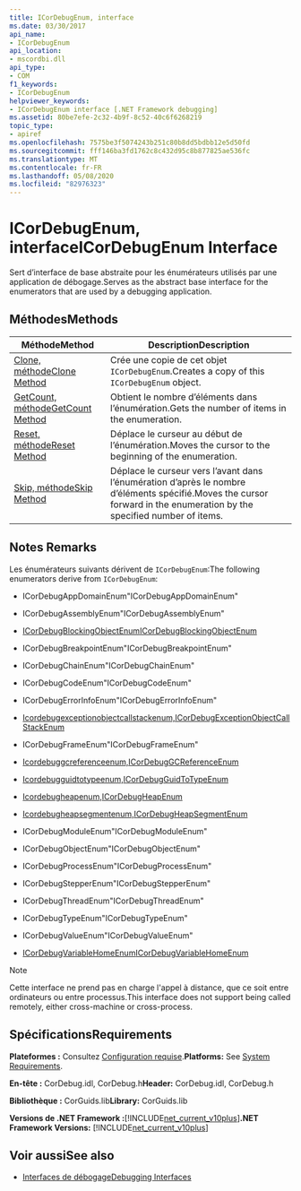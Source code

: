 ```yaml
---
title: ICorDebugEnum, interface
ms.date: 03/30/2017
api_name:
- ICorDebugEnum
api_location:
- mscordbi.dll
api_type:
- COM
f1_keywords:
- ICorDebugEnum
helpviewer_keywords:
- ICorDebugEnum interface [.NET Framework debugging]
ms.assetid: 80be7efe-2c32-4b9f-8c52-40c6f6268219
topic_type:
- apiref
ms.openlocfilehash: 7575be3f5074243b251c80b8dd5bdbb12e5d50fd
ms.sourcegitcommit: fff146ba3fd1762c8c432d95c8b877825ae536fc
ms.translationtype: MT
ms.contentlocale: fr-FR
ms.lasthandoff: 05/08/2020
ms.locfileid: "82976323"
---
```

# <a name="icordebugenum-interface"></a><span data-ttu-id="f7ce8-102">ICorDebugEnum, interface</span><span class="sxs-lookup"><span data-stu-id="f7ce8-102">ICorDebugEnum Interface</span></span>

<span data-ttu-id="f7ce8-103">Sert d’interface de base abstraite pour les énumérateurs utilisés par une application de débogage.</span><span class="sxs-lookup"><span data-stu-id="f7ce8-103">Serves as the abstract base interface for the enumerators that are used by a debugging application.</span></span>  
  
## <a name="methods"></a><span data-ttu-id="f7ce8-104">Méthodes</span><span class="sxs-lookup"><span data-stu-id="f7ce8-104">Methods</span></span>  
  
|<span data-ttu-id="f7ce8-105">Méthode</span><span class="sxs-lookup"><span data-stu-id="f7ce8-105">Method</span></span>|<span data-ttu-id="f7ce8-106">Description</span><span class="sxs-lookup"><span data-stu-id="f7ce8-106">Description</span></span>|  
|------------|-----------------|  
|[<span data-ttu-id="f7ce8-107">Clone, méthode</span><span class="sxs-lookup"><span data-stu-id="f7ce8-107">Clone Method</span></span>](icordebugenum-clone-method.md)|<span data-ttu-id="f7ce8-108">Crée une copie de cet objet `ICorDebugEnum`.</span><span class="sxs-lookup"><span data-stu-id="f7ce8-108">Creates a copy of this `ICorDebugEnum` object.</span></span>|  
|[<span data-ttu-id="f7ce8-109">GetCount, méthode</span><span class="sxs-lookup"><span data-stu-id="f7ce8-109">GetCount Method</span></span>](icordebugenum-getcount-method.md)|<span data-ttu-id="f7ce8-110">Obtient le nombre d’éléments dans l’énumération.</span><span class="sxs-lookup"><span data-stu-id="f7ce8-110">Gets the number of items in the enumeration.</span></span>|  
|[<span data-ttu-id="f7ce8-111">Reset, méthode</span><span class="sxs-lookup"><span data-stu-id="f7ce8-111">Reset Method</span></span>](icordebugenum-reset-method.md)|<span data-ttu-id="f7ce8-112">Déplace le curseur au début de l’énumération.</span><span class="sxs-lookup"><span data-stu-id="f7ce8-112">Moves the cursor to the beginning of the enumeration.</span></span>|  
|[<span data-ttu-id="f7ce8-113">Skip, méthode</span><span class="sxs-lookup"><span data-stu-id="f7ce8-113">Skip Method</span></span>](icordebugenum-skip-method.md)|<span data-ttu-id="f7ce8-114">Déplace le curseur vers l’avant dans l’énumération d’après le nombre d’éléments spécifié.</span><span class="sxs-lookup"><span data-stu-id="f7ce8-114">Moves the cursor forward in the enumeration by the specified number of items.</span></span>|  
  
## <a name="remarks"></a><span data-ttu-id="f7ce8-115">Notes </span><span class="sxs-lookup"><span data-stu-id="f7ce8-115">Remarks</span></span>  
 <span data-ttu-id="f7ce8-116">Les énumérateurs suivants dérivent de `ICorDebugEnum`:</span><span class="sxs-lookup"><span data-stu-id="f7ce8-116">The following enumerators derive from `ICorDebugEnum`:</span></span>  
  
- <span data-ttu-id="f7ce8-117">ICorDebugAppDomainEnum</span><span class="sxs-lookup"><span data-stu-id="f7ce8-117">"ICorDebugAppDomainEnum"</span></span>  
  
- <span data-ttu-id="f7ce8-118">ICorDebugAssemblyEnum</span><span class="sxs-lookup"><span data-stu-id="f7ce8-118">"ICorDebugAssemblyEnum"</span></span>  
  
- [<span data-ttu-id="f7ce8-119">ICorDebugBlockingObjectEnum</span><span class="sxs-lookup"><span data-stu-id="f7ce8-119">ICorDebugBlockingObjectEnum</span></span>](icordebugblockingobjectenum-interface.md)  
  
- <span data-ttu-id="f7ce8-120">ICorDebugBreakpointEnum</span><span class="sxs-lookup"><span data-stu-id="f7ce8-120">"ICorDebugBreakpointEnum"</span></span>  
  
- <span data-ttu-id="f7ce8-121">ICorDebugChainEnum</span><span class="sxs-lookup"><span data-stu-id="f7ce8-121">"ICorDebugChainEnum"</span></span>  
  
- <span data-ttu-id="f7ce8-122">ICorDebugCodeEnum</span><span class="sxs-lookup"><span data-stu-id="f7ce8-122">"ICorDebugCodeEnum"</span></span>  
  
- <span data-ttu-id="f7ce8-123">ICorDebugErrorInfoEnum</span><span class="sxs-lookup"><span data-stu-id="f7ce8-123">"ICorDebugErrorInfoEnum"</span></span>  
  
- [<span data-ttu-id="f7ce8-124">Icordebugexceptionobjectcallstackenum,</span><span class="sxs-lookup"><span data-stu-id="f7ce8-124">ICorDebugExceptionObjectCallStackEnum</span></span>](icordebugexceptionobjectcallstackenum-interface.md)  
  
- <span data-ttu-id="f7ce8-125">ICorDebugFrameEnum</span><span class="sxs-lookup"><span data-stu-id="f7ce8-125">"ICorDebugFrameEnum"</span></span>  
  
- [<span data-ttu-id="f7ce8-126">Icordebuggcreferenceenum,</span><span class="sxs-lookup"><span data-stu-id="f7ce8-126">ICorDebugGCReferenceEnum</span></span>](icordebuggcreferenceenum-interface.md)  
  
- [<span data-ttu-id="f7ce8-127">Icordebugguidtotypeenum,</span><span class="sxs-lookup"><span data-stu-id="f7ce8-127">ICorDebugGuidToTypeEnum</span></span>](icordebugguidtotypeenum-interface.md)  
  
- [<span data-ttu-id="f7ce8-128">Icordebugheapenum,</span><span class="sxs-lookup"><span data-stu-id="f7ce8-128">ICorDebugHeapEnum</span></span>](icordebugheapenum-interface.md)  
  
- [<span data-ttu-id="f7ce8-129">Icordebugheapsegmentenum,</span><span class="sxs-lookup"><span data-stu-id="f7ce8-129">ICorDebugHeapSegmentEnum</span></span>](icordebugheapsegmentenum-interface.md)  
  
- <span data-ttu-id="f7ce8-130">ICorDebugModuleEnum</span><span class="sxs-lookup"><span data-stu-id="f7ce8-130">"ICorDebugModuleEnum"</span></span>  
  
- <span data-ttu-id="f7ce8-131">ICorDebugObjectEnum</span><span class="sxs-lookup"><span data-stu-id="f7ce8-131">"ICorDebugObjectEnum"</span></span>  
  
- <span data-ttu-id="f7ce8-132">ICorDebugProcessEnum</span><span class="sxs-lookup"><span data-stu-id="f7ce8-132">"ICorDebugProcessEnum"</span></span>  
  
- <span data-ttu-id="f7ce8-133">ICorDebugStepperEnum</span><span class="sxs-lookup"><span data-stu-id="f7ce8-133">"ICorDebugStepperEnum"</span></span>  
  
- <span data-ttu-id="f7ce8-134">ICorDebugThreadEnum</span><span class="sxs-lookup"><span data-stu-id="f7ce8-134">"ICorDebugThreadEnum"</span></span>  
  
- <span data-ttu-id="f7ce8-135">ICorDebugTypeEnum</span><span class="sxs-lookup"><span data-stu-id="f7ce8-135">"ICorDebugTypeEnum"</span></span>  
  
- <span data-ttu-id="f7ce8-136">ICorDebugValueEnum</span><span class="sxs-lookup"><span data-stu-id="f7ce8-136">"ICorDebugValueEnum"</span></span>  
  
- [<span data-ttu-id="f7ce8-137">ICorDebugVariableHomeEnum</span><span class="sxs-lookup"><span data-stu-id="f7ce8-137">ICorDebugVariableHomeEnum</span></span>](icordebugvariablehomeenum-interface.md)  
  
> [!NOTE]
> <span data-ttu-id="f7ce8-138">Cette interface ne prend pas en charge l'appel à distance, que ce soit entre ordinateurs ou entre processus.</span><span class="sxs-lookup"><span data-stu-id="f7ce8-138">This interface does not support being called remotely, either cross-machine or cross-process.</span></span>  
  
## <a name="requirements"></a><span data-ttu-id="f7ce8-139">Spécifications</span><span class="sxs-lookup"><span data-stu-id="f7ce8-139">Requirements</span></span>  
 <span data-ttu-id="f7ce8-140">**Plateformes :** Consultez [Configuration requise](../../get-started/system-requirements.md).</span><span class="sxs-lookup"><span data-stu-id="f7ce8-140">**Platforms:** See [System Requirements](../../get-started/system-requirements.md).</span></span>  
  
 <span data-ttu-id="f7ce8-141">**En-tête :** CorDebug.idl, CorDebug.h</span><span class="sxs-lookup"><span data-stu-id="f7ce8-141">**Header:** CorDebug.idl, CorDebug.h</span></span>  
  
 <span data-ttu-id="f7ce8-142">**Bibliothèque :** CorGuids.lib</span><span class="sxs-lookup"><span data-stu-id="f7ce8-142">**Library:** CorGuids.lib</span></span>  
  
 <span data-ttu-id="f7ce8-143">**Versions de .NET Framework :**[!INCLUDE[net_current_v10plus](../../../../includes/net-current-v10plus-md.md)]</span><span class="sxs-lookup"><span data-stu-id="f7ce8-143">**.NET Framework Versions:** [!INCLUDE[net_current_v10plus](../../../../includes/net-current-v10plus-md.md)]</span></span>  
  
## <a name="see-also"></a><span data-ttu-id="f7ce8-144">Voir aussi</span><span class="sxs-lookup"><span data-stu-id="f7ce8-144">See also</span></span>

- [<span data-ttu-id="f7ce8-145">Interfaces de débogage</span><span class="sxs-lookup"><span data-stu-id="f7ce8-145">Debugging Interfaces</span></span>](debugging-interfaces.md)
